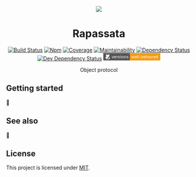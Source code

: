 <div align="center">

<img src="https://emojipedia-us.s3.dualstack.us-west-1.amazonaws.com/thumbs/120/microsoft/153/tomato_1f345.png" />

# Rapassata


[![Build Status](https://img.shields.io/travis/com/rapassata/rapassata/master.svg?style=flat-square)](https://travis-ci.com/rapassata/rapassata)
[![Npm](https://img.shields.io/npm/v/rapassata.svg?style=flat-square)](https://www.npmjs.com/package/rapassata)
[![Coverage](https://img.shields.io/codeclimate/coverage/rapassata/rapassata.svg?style=flat-square)](https://codeclimate.com/github/rapassata/rapassata)
[![Maintainability](https://img.shields.io/codeclimate/maintainability/rapassata/rapassata.svg?style=flat-square)](https://codeclimate.com/github/rapassata/rapassata)
[![Dependency Status](https://img.shields.io/david/rapassata/rapassata.svg?style=flat-square)](https://david-dm.org/rapassata/rapassata)
[![Dev Dependency Status](https://img.shields.io/david/dev/rapassata/rapassata.svg?style=flat-square)](https://david-dm.org/rapassata/rapassata?type=dev)
[![vump](https://raw.githubusercontent.com/grissius/vump/master/asset/badge.png)](https://github.com/grissius/vump)


Object protocol

</div>


## Getting started

:construction:


## See also

:construction:

## License

This project is licensed under [MIT](./LICENSE).